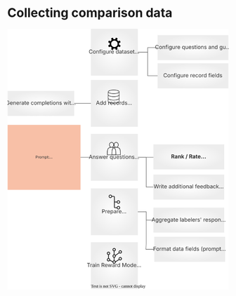# Collecting comparison data



![rm-flow](../../../_static/images/llms/rm.svg "Comparison collection for Reward Modeling")

